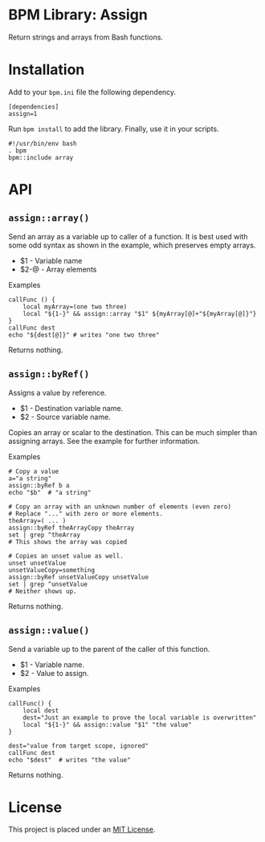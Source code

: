 BPM Library: Assign
==================

Return strings and arrays from Bash functions.


Installation
============

Add to your `bpm.ini` file the following dependency.

    [dependencies]
    assign=1

Run `bpm install` to add the library. Finally, use it in your scripts.

    #!/usr/bin/env bash
    . bpm
    bpm::include array


API
===


[//]: # (AUTOGENERATED FROM libassign - START)

`assign::array()`
-----------------

Send an array as a variable up to caller of a function. It is best used with some odd syntax as shown in the example, which preserves empty arrays.

* $1   - Variable name
* $2-@ - Array elements

Examples

    callFunc () {
        local myArray=(one two three)
        local "${1-}" && assign::array "$1" ${myArray[@]+"${myArray[@]}"}
    }
    callFunc dest
    echo "${dest[@]}" # writes "one two three"

Returns nothing.


`assign::byRef()`
-----------------

Assigns a value by reference.

* $1 - Destination variable name.
* $2 - Source variable name.

Copies an array or scalar to the destination. This can be much simpler than assigning arrays. See the example for further information.

Examples

    # Copy a value
    a="a string"
    assign::byRef b a
    echo "$b"  # "a string"

    # Copy an array with an unknown number of elements (even zero)
    # Replace "..." with zero or more elements.
    theArray=( ... )
    assign::byRef theArrayCopy theArray
    set | grep ^theArray
    # This shows the array was copied

    # Copies an unset value as well.
    unset unsetValue
    unsetValueCopy=something
    assign::byRef unsetValueCopy unsetValue
    set | grep ^unsetValue
    # Neither shows up.

Returns nothing.


`assign::value()`
-----------------

Send a variable up to the parent of the caller of this function.

* $1 - Variable name.
* $2 - Value to assign.

Examples

    callFunc() {
        local dest
        dest="Just an example to prove the local variable is overwritten"
        local "${1-}" && assign::value "$1" "the value"
    }

    dest="value from target scope, ignored"
    callFunc dest
    echo "$dest"  # writes "the value"

Returns nothing.

[//]: # (AUTOGENERATED FROM libassign - END)


License
=======

This project is placed under an [MIT License](LICENSE.md).
